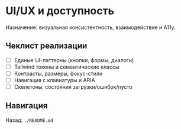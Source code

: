 # UI/UX и доступность

Назначение: визуальная консистентность, взаимодействие и A11y.

## Чеклист реализации
- [ ] Единые UI-паттерны (кнопки, формы, диалоги)
- [ ] Tailwind токены и семантические классы
- [ ] Контрасты, размеры, фокус-стили
- [ ] Навигация с клавиатуры и ARIA
- [ ] Скелетоны, состояния загрузки/ошибок/пусто

## Навигация
Назад: `./README.md`